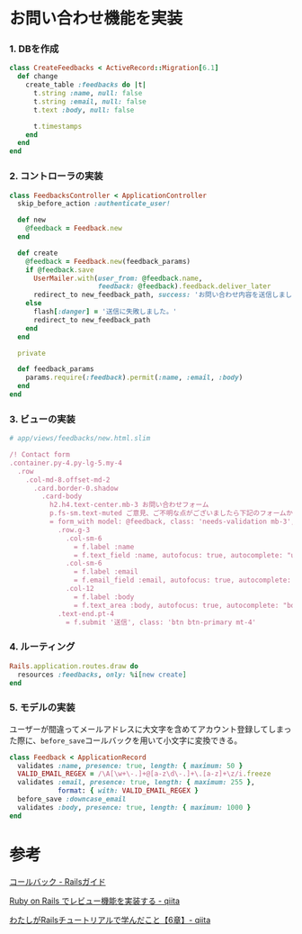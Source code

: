 # お問い合わせ機能を実装

### 1. DBを作成

```ruby
class CreateFeedbacks < ActiveRecord::Migration[6.1]
  def change
    create_table :feedbacks do |t|
      t.string :name, null: false
      t.string :email, null: false
      t.text :body, null: false

      t.timestamps
    end
  end
end
```

### 2. コントローラの実装

```ruby
class FeedbacksController < ApplicationController
  skip_before_action :authenticate_user!

  def new
    @feedback = Feedback.new
  end

  def create
    @feedback = Feedback.new(feedback_params)
    if @feedback.save
      UserMailer.with(user_from: @feedback.name,
                      feedback: @feedback).feedback.deliver_later
      redirect_to new_feedback_path, success: 'お問い合わせ内容を送信しました。'
    else
      flash[:danger] = '送信に失敗しました。'
      redirect_to new_feedback_path
    end
  end

  private

  def feedback_params
    params.require(:feedback).permit(:name, :email, :body)
  end
end
```

### 3. ビューの実装

```ruby
# app/views/feedbacks/new.html.slim

/! Contact form
.container.py-4.py-lg-5.my-4
  .row
    .col-md-8.offset-md-2
      .card.border-0.shadow
        .card-body
          h2.h4.text-center.mb-3 お問い合わせフォーム
          p.fs-sm.text-muted ご意見、ご不明な点がございましたら下記のフォームからご連絡ください。
          = form_with model: @feedback, class: 'needs-validation mb-3', local: true do |f|
            .row.g-3
              .col-sm-6
                = f.label :name
                = f.text_field :name, autofocus: true, autocomplete: "username", placeholder: "山田 太郎", class: "form-control rounded-start", required: ""
              .col-sm-6
                = f.label :email
                = f.email_field :email, autofocus: true, autocomplete: "email", placeholder: "taro_yamada@email.com", class: "form-control rounded-start", required: ""
              .col-12
                = f.label :body
                = f.text_area :body, autofocus: true, autocomplete: "body", placeholder: "お問い合わせ内容を入力してください。", class: "form-control rounded-start", required: "", rows: 6
            .text-end.pt-4
              = f.submit '送信', class: 'btn btn-primary mt-4'
```

### 4. ルーティング

```ruby
Rails.application.routes.draw do
  resources :feedbacks, only: %i[new create]
end
```

### 5. モデルの実装

ユーザーが間違ってメールアドレスに大文字を含めてアカウント登録してしまった際に、`before_save`コールバックを用いて小文字に変換できる。

```ruby
class Feedback < ApplicationRecord
  validates :name, presence: true, length: { maximum: 50 }
  VALID_EMAIL_REGEX = /\A[\w+\-.]+@[a-z\d\-.]+\.[a-z]+\z/i.freeze
  validates :email, presence: true, length: { maximum: 255 },
            format: { with: VALID_EMAIL_REGEX }
  before_save :downcase_email
  validates :body, presence: true, length: { maximum: 1000 }
end
```

# 参考

[コールバック - Railsガイド](https://railsguides.jp/active_record_callbacks.html#%E5%88%A9%E7%94%A8%E5%8F%AF%E8%83%BD%E3%81%AA%E3%82%B3%E3%83%BC%E3%83%AB%E3%83%90%E3%83%83%E3%82%AF)

[Ruby on Rails でレビュー機能を実装する - qiita](https://qiita.com/Jumpei_Sogawa/items/0a1bda821a88d45bcf12)

[わたしがRailsチュートリアルで学んだこと【6章】- qiita](https://qiita.com/ShinKano/items/daeed93201701b35d7b0)